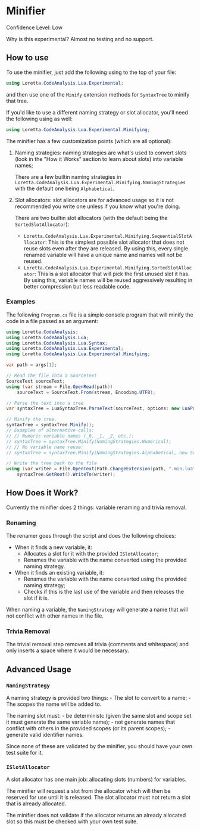 # Minifier
Confidence Level: Low

Why is this experimental? Almost no testing and no support.

## How to use
To use the minifier, just add the following using to the top of your file:
```cs
using Loretta.CodeAnalysis.Lua.Experimental;
```
and then use one of the `Minify` extension methods for `SyntaxTree` to minify that tree.

If you'd like to use a different naming strategy or slot allocator, you'll need the following using as well:
```cs
using Loretta.CodeAnalysis.Lua.Experimental.Minifying;
```

The minifier has a few customization points (which are all optional):
1. Naming strategies: naming strategies are what's used to convert slots (look in the "How it Works" section to learn about slots) into variable names;

   There are a few builtin naming strategies in `Loretta.CodeAnalysis.Lua.Experimental.Minifying.NamingStrategies` with the default one being `Alphabetical`.
2. Slot allocators: slot allocators are for advanced usage so it is not recommended you write one unless if you know what you're doing.

   There are two builtin slot allocators (with the default being the `SortedSlotAllocator`):
    - `Loretta.CodeAnalysis.Lua.Experimental.Minifying.SequentialSlotAllocator`: This is the simplest possible slot allocator that does not reuse slots even
      after they are released.
      By using this, every single renamed variable will have a unique name and names will not be reused.
    - `Loretta.CodeAnalysis.Lua.Experimental.Minifying.SortedSlotAllocator`: This is a slot allocator that will pick the first unused slot it has.
      By using this, variable names will be reused aggressively resulting in better compression but less readable code.

### Examples
The following `Program.cs` file is a simple console program that will minify the code in a file passed as an argument:

```cs
using Loretta.CodeAnalysis;
using Loretta.CodeAnalysis.Lua;
using Loretta.CodeAnalysis.Lua.Syntax;
using Loretta.CodeAnalysis.Lua.Experimental;
using Loretta.CodeAnalysis.Lua.Experimental.Minifying;

var path = args[1];

// Read the file into a SourceText
SourceText sourceText;
using (var stream = File.OpenRead(path))
    sourceText = SourceText.From(stream, Encoding.UTF8);

// Parse the text into a tree
var syntaxTree = LuaSyntaxTree.ParseText(sourceText, options: new LuaParseOptions(LuaSyntaxOptions.All), path: path);

// Minify the tree.
syntaxTree = syntaxTree.Minify();
// Examples of alternative calls:
// // Numeric variable names (_0, _1, _2, etc.):
// syntaxTree = syntaxTree.Minify(NamingStrategies.Numerical);
// // No variable name reuse:
// syntaxTree = syntaxTree.Minify(NamingStrategies.Alphabetical, new SequentialSlotAllocator());

// Write the tree back to the file
using (var writer = File.OpenText(Path.ChangeExtension(path, ".min.lua")))
    syntaxTree.GetRoot().WriteTo(writer);
```

## How Does it Work?
Currently the minifier does 2 things: variable renaming and trivia removal.

### Renaming
The renamer goes through the script and does the following choices:
- When it finds a new variable, it:
    - Allocates a slot for it with the provided `ISlotAllocator`;
    - Renames the variable with the name converted using the provided naming strategy.
- When it finds an existing variable, it:
    - Renames the variable with the name converted using the provided naming strategy;
    - Checks if this is the last use of the variable and then releases the slot if it is.

When naming a variable, the `NamingStrategy` will generate a name that will not conflict with other names in the file.

### Trivia Removal
The trivial removal step removes all trivia (comments and whitespace) and only inserts a space where it would be necessary.

## Advanced Usage
### `NamingStrategy`
A naming strategy is provided two things:
    - The slot to convert to a name;
    - The scopes the name will be added to.

The naming slot must:
    - be deterministc (given the same slot and scope set it must generate the same variable name);
    - not generate names that conflict with others in the provided scopes (or its parent scopes);
    - generate valid identifier names.

Since none of these are validated by the minifier, you should have your own test suite for it.

### `ISlotAllocator`
A slot allocator has one main job: allocating slots (numbers) for variables.

The minifier will request a slot from the allocator which will then be reserved for use until it is released.
The slot allocator must not return a slot that is already allocated.

The minifier does not validate if the allocator returns an already allocated slot so this must be checked with
your own test suite.
